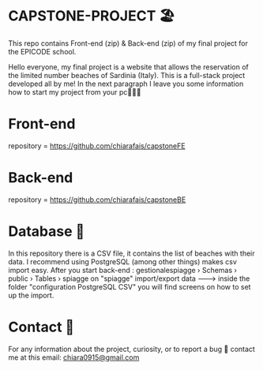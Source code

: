 # CAPSTONE-PROJECT 🏖️
 This repo contains Front-end (zip) & Back-end (zip) of my final project for the EPICODE school.
 
 Hello everyone, my final project is a website that allows the reservation of the limited number beaches of Sardinia (Italy). 
 This is a full-stack project developed all by me! In the next paragraph I leave you some information how to start my project from your pc👩🏻‍💻
 
 
# Front-end
repository = https://github.com/chiarafais/capstoneFE

# Back-end 
repository = https://github.com/chiarafais/capstoneBE

# Database 💾
In this repository there is a CSV file, it contains the list of beaches with their data.
I recommend using PostgreSQL (among other things) makes csv import easy.
After you start back-end :
gestionalespiagge › Schemas › public › Tables › spiagge
on "spiagge" import/export data ---> inside the folder "configuration PostgreSQL CSV" you will find screens on how to set up the import.


# Contact 📨
 For any information about the project, curiosity, or to report a bug 🐞 contact me at this email: chiara0915@gmail.com
